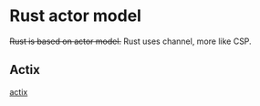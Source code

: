 # Rust actor model
~~Rust is based on actor model.~~
Rust uses channel, more like CSP.

## Actix
[actix](https://github.com/actix/actix)
